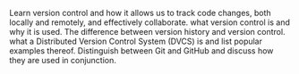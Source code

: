 Learn version control and how it allows us to track code changes, both locally and remotely, and effectively collaborate.
what version control is and why it is used.
The  difference between version history and version control.
what a Distributed Version Control System (DVCS) is and list popular examples thereof.
Distinguish between Git and GitHub and discuss how they are used in conjunction.

